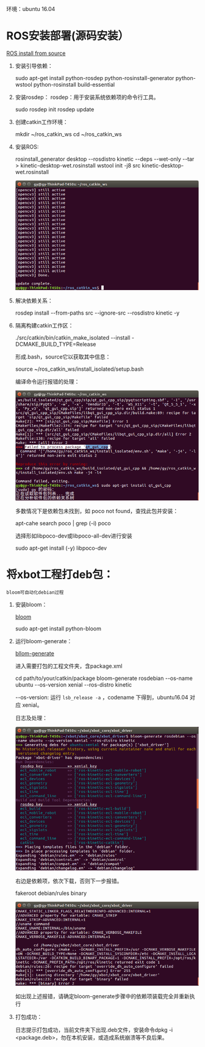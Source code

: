 环境：ubuntu 16.04

# ROS安装部署(源码安装）

[ROS install from source](http://wiki.ros.org/kinetic/Installation/Source)

1. 安装引导依赖：

    sudo apt-get install python-rosdep python-rosinstall-generator python-wstool python-rosinstall build-essential

2. 安装rosdep：
   rosdep：用于安装系统依赖项的命令行工具。

    sudo rosdep init
    rosdep update

3. 创建catkin工作环境：

    mkdir ~/ros_catkin_ws
    cd ~/ros_catkin_ws

4. 安装ROS:

    rosinstall_generator desktop --rosdistro kinetic --deps --wet-only --tar > kinetic-desktop-wet.rosinstall
    wstool init -j8 src kinetic-desktop-wet.rosinstall

   ![ROS安装完毕](../images/ROSfinished.png)

5. 解决依赖关系：

    rosdep install --from-paths src --ignore-src --rosdistro kinetic -y

6. 隔离构建catkin工作区：

    ./src/catkin/bin/catkin_make_isolated --install -DCMAKE_BUILD_TYPE=Release

   形成.bash，source它以获取其中信息：

    source ~/ros_catkin_ws/install_isolated/setup.bash

   编译命令运行报错的处理：

   ![报错](../images/ROScatkinmakefailed.png)

   多数情况下是依赖包未找到，如 poco not found，查找此包并安装：

    apt-cahe search poco | grep (-i) poco

   选择形如libpoco-dev或libpoco-all-dev进行安装

    sudo apt-get install (-y) libpoco-dev


# 将xbot工程打deb包：

    bloom可自动化debian过程

1. 安装bloom：
   
   [bloom](http://bloom.readthedocs.io/en/0.5.10/)

    sudo apt-get install python-bloom

2. 运行bloom-generate：

   [bllom-generate](http://answers.ros.org/question/173804/generate-deb-from-ros-package/)

   进入需要打包的工程文件夹，含package.xml
 
    cd path/to/your/catkin/package
    bloom-generate rosdebian --os-name ubuntu --os-version xenial --ros-distro kinetic
   
   --os-version: 运行 `lsb_release -a` ，codename 下得到，ubuntu16.04 对应 xenial。

   日志及处理：

   ![generate-log](../images/generatelog.png)

   右边是依赖项，依次下载，否则下一步报错。

    fakeroot debian/rules binary

   ![fakeroot-failed](../images/fakerootfailed.png)

   如出现上述报错，请确定bloom-generate步骤中的依赖项装载完全并重新执行

3. 打包成功：
   
   日志提示打包成功，当前文件夹下出现.deb文件，安装命令dpkg -i <package.deb>，勿在本机安装，或造成系统崩溃等不良后果。   
